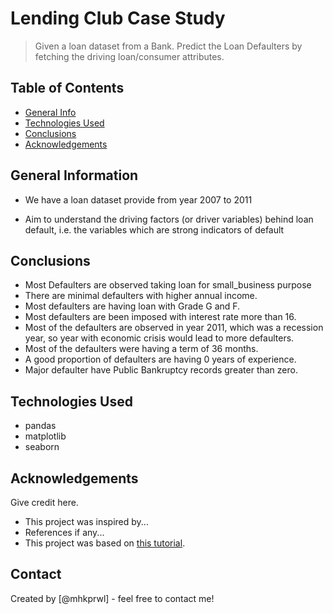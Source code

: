 # Lending Club Case Study
> Given a loan dataset from a Bank. Predict the Loan Defaulters by fetching the driving loan/consumer attributes.


## Table of Contents
* [General Info](#general-information)
* [Technologies Used](#technologies-used)
* [Conclusions](#conclusions)
* [Acknowledgements](#acknowledgements)

<!-- You can include any other section that is pertinent to your problem -->

## General Information
- We have a loan dataset provide from year 2007 to 2011

- Aim to understand the driving factors (or driver variables) behind loan default, i.e. the variables which are strong indicators of default

<!-- You don't have to answer all the questions - just the ones relevant to your project. -->

## Conclusions
- Most Defaulters are observed taking loan for small_business purpose​
- There are minimal defaulters with higher annual income.​
- Most defaulters are having loan with Grade G and F​.
- Most defaulters are been imposed with interest rate more than 16​.
- Most of the defaulters are observed in year 2011, which was a recession year, so year with economic crisis would lead to more defaulters.
- Most of the defaulters were having a term of 36 months.​
- A good proportion of defaulters are having 0 years of experience.​
- Major defaulter have Public Bankruptcy records greater than zero.

<!-- You don't have to answer all the questions - just the ones relevant to your project. -->


## Technologies Used
- pandas
- matplotlib
- seaborn

<!-- As the libraries versions keep on changing, it is recommended to mention the version of library used in this project -->

## Acknowledgements
Give credit here.
- This project was inspired by...
- References if any...
- This project was based on [this tutorial](https://www.example.com).


## Contact
Created by [@mhkprwl] - feel free to contact me!


<!-- Optional -->
<!-- ## License -->
<!-- This project is open source and available under the [... License](). -->

<!-- You don't have to include all sections - just the one's relevant to your project -->

